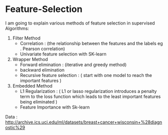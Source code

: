 # Feature-Selection

I am going to explain various methods of feature selection in supervised Algorithms:
1) Filter Method
    - Correlation : (the relationship between the features and the labels eg . Pearson correlation)
    - Univariate feature selection with SK-learn
2) Wrapper Method
    - Forward elimination : (iterative and greedy method)
    - backward elimination
    - Recursive feature selection : ( start with one model to reach the important features )
3) Embedded Method
    - L1 Regularization : ( L1 or lasso regularization introduces a penalty term to the loss function which leads to the least important features being eliminated )   
    - Feature Importance with Sk-learn

Data : http://archive.ics.uci.edu/ml/datasets/breast+cancer+wisconsin+%28diagnostic%29

